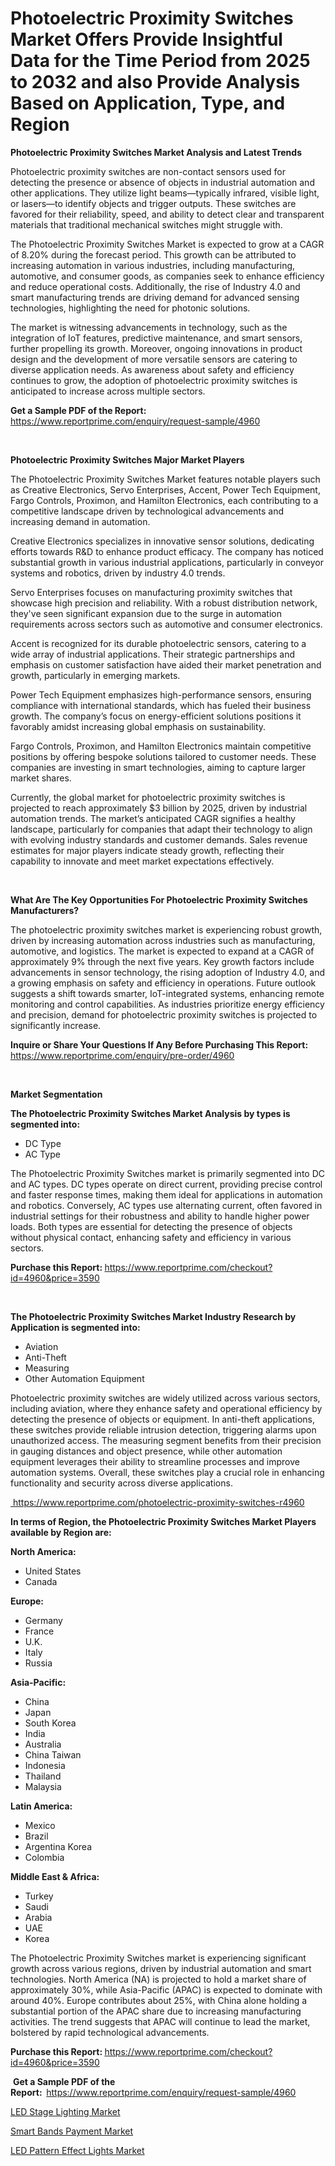 <p><h1>Photoelectric Proximity Switches Market Offers Provide Insightful Data for the Time Period from 2025 to 2032 and also Provide Analysis Based on Application, Type, and Region</h1></p><p><strong>Photoelectric Proximity Switches Market Analysis and Latest Trends</strong></p>
<p><p>Photoelectric proximity switches are non-contact sensors used for detecting the presence or absence of objects in industrial automation and other applications. They utilize light beams—typically infrared, visible light, or lasers—to identify objects and trigger outputs. These switches are favored for their reliability, speed, and ability to detect clear and transparent materials that traditional mechanical switches might struggle with. </p><p>The Photoelectric Proximity Switches Market is expected to grow at a CAGR of 8.20% during the forecast period. This growth can be attributed to increasing automation in various industries, including manufacturing, automotive, and consumer goods, as companies seek to enhance efficiency and reduce operational costs. Additionally, the rise of Industry 4.0 and smart manufacturing trends are driving demand for advanced sensing technologies, highlighting the need for photonic solutions.</p><p>The market is witnessing advancements in technology, such as the integration of IoT features, predictive maintenance, and smart sensors, further propelling its growth. Moreover, ongoing innovations in product design and the development of more versatile sensors are catering to diverse application needs. As awareness about safety and efficiency continues to grow, the adoption of photoelectric proximity switches is anticipated to increase across multiple sectors.</p></p>
<p><strong>Get a Sample PDF of the Report:&nbsp;</strong> <a href="https://www.reportprime.com/enquiry/request-sample/4960?utm_campaign=2095&utm_medium=2&utm_source=Github&utm_content=ia&utm_term=19032025&utm_id=photoelectric-proximity-switches">https://www.reportprime.com/enquiry/request-sample/4960</a></p>
<p>&nbsp;</p>
<p><strong>Photoelectric Proximity Switches Major Market Players</strong></p>
<p><p>The Photoelectric Proximity Switches Market features notable players such as Creative Electronics, Servo Enterprises, Accent, Power Tech Equipment, Fargo Controls, Proximon, and Hamilton Electronics, each contributing to a competitive landscape driven by technological advancements and increasing demand in automation.</p><p>Creative Electronics specializes in innovative sensor solutions, dedicating efforts towards R&D to enhance product efficacy. The company has noticed substantial growth in various industrial applications, particularly in conveyor systems and robotics, driven by industry 4.0 trends.</p><p>Servo Enterprises focuses on manufacturing proximity switches that showcase high precision and reliability. With a robust distribution network, they've seen significant expansion due to the surge in automation requirements across sectors such as automotive and consumer electronics.</p><p>Accent is recognized for its durable photoelectric sensors, catering to a wide array of industrial applications. Their strategic partnerships and emphasis on customer satisfaction have aided their market penetration and growth, particularly in emerging markets.</p><p>Power Tech Equipment emphasizes high-performance sensors, ensuring compliance with international standards, which has fueled their business growth. The company’s focus on energy-efficient solutions positions it favorably amidst increasing global emphasis on sustainability.</p><p>Fargo Controls, Proximon, and Hamilton Electronics maintain competitive positions by offering bespoke solutions tailored to customer needs. These companies are investing in smart technologies, aiming to capture larger market shares.</p><p>Currently, the global market for photoelectric proximity switches is projected to reach approximately $3 billion by 2025, driven by industrial automation trends. The market’s anticipated CAGR signifies a healthy landscape, particularly for companies that adapt their technology to align with evolving industry standards and customer demands. Sales revenue estimates for major players indicate steady growth, reflecting their capability to innovate and meet market expectations effectively.</p></p>
<p>&nbsp;</p>
<p><strong>What Are The Key Opportunities For Photoelectric Proximity Switches Manufacturers?</strong></p>
<p><p>The photoelectric proximity switches market is experiencing robust growth, driven by increasing automation across industries such as manufacturing, automotive, and logistics. The market is expected to expand at a CAGR of approximately 9% through the next five years. Key growth factors include advancements in sensor technology, the rising adoption of Industry 4.0, and a growing emphasis on safety and efficiency in operations. Future outlook suggests a shift towards smarter, IoT-integrated systems, enhancing remote monitoring and control capabilities. As industries prioritize energy efficiency and precision, demand for photoelectric proximity switches is projected to significantly increase.</p></p>
<p><strong>Inquire or Share Your Questions If Any Before Purchasing This Report:</strong> <a href="https://www.reportprime.com/enquiry/pre-order/4960?utm_campaign=2095&utm_medium=2&utm_source=Github&utm_content=ia&utm_term=19032025&utm_id=photoelectric-proximity-switches">https://www.reportprime.com/enquiry/pre-order/4960</a></p>
<p>&nbsp;</p>
<p><strong>Market Segmentation</strong></p>
<p><strong>The Photoelectric Proximity Switches Market Analysis by types is segmented into:</strong></p>
<p><ul><li>DC Type</li><li>AC Type</li></ul></p>
<p><p>The Photoelectric Proximity Switches market is primarily segmented into DC and AC types. DC types operate on direct current, providing precise control and faster response times, making them ideal for applications in automation and robotics. Conversely, AC types use alternating current, often favored in industrial settings for their robustness and ability to handle higher power loads. Both types are essential for detecting the presence of objects without physical contact, enhancing safety and efficiency in various sectors.</p></p>
<p><strong>Purchase this Report:&nbsp;</strong><a href="https://www.reportprime.com/checkout?id=4960&price=3590&utm_campaign=2095&utm_medium=2&utm_source=Github&utm_content=ia&utm_term=19032025&utm_id=photoelectric-proximity-switches">https://www.reportprime.com/checkout?id=4960&price=3590</a></p>
<p>&nbsp;</p>
<p><strong>The Photoelectric Proximity Switches Market Industry Research by Application is segmented into:</strong></p>
<p><ul><li>Aviation</li><li>Anti-Theft</li><li>Measuring</li><li>Other Automation Equipment</li></ul></p>
<p><p>Photoelectric proximity switches are widely utilized across various sectors, including aviation, where they enhance safety and operational efficiency by detecting the presence of objects or equipment. In anti-theft applications, these switches provide reliable intrusion detection, triggering alarms upon unauthorized access. The measuring segment benefits from their precision in gauging distances and object presence, while other automation equipment leverages their ability to streamline processes and improve automation systems. Overall, these switches play a crucial role in enhancing functionality and security across diverse applications.</p></p>
<p><a href="https://www.reportprime.com/photoelectric-proximity-switches-r4960?utm_campaign=2095&utm_medium=2&utm_source=Github&utm_content=ia&utm_term=19032025&utm_id=photoelectric-proximity-switches">&nbsp;https://www.reportprime.com/photoelectric-proximity-switches-r4960</a></p>
<p><strong>In terms of Region, the Photoelectric Proximity Switches Market Players available by Region are:</strong></p>
<p>
    <p> <strong> North America: </strong>
        <ul>
            <li>United States</li>
            <li>Canada</li>
        </ul>
        </p> 
    <p> <strong> Europe: </strong>
        <ul>
            <li>Germany</li>
            <li>France</li>
            <li>U.K.</li>
            <li>Italy</li>
            <li>Russia</li>
        </ul>
        </p> 
    <p> <strong> Asia-Pacific: </strong>
        <ul>
            <li>China</li>
            <li>Japan</li>
            <li>South Korea</li>
            <li>India</li>
            <li>Australia</li>
            <li>China Taiwan</li>
            <li>Indonesia</li>
            <li>Thailand</li>
            <li>Malaysia</li>
        </ul>
        </p> 
    <p> <strong> Latin America: </strong>
        <ul>
            <li>Mexico</li>
            <li>Brazil</li>
            <li>Argentina Korea</li>
            <li>Colombia</li>
        </ul>
        </p> 
    <p> <strong> Middle East & Africa: </strong>
        <ul>
            <li>Turkey</li>
            <li>Saudi</li>
            <li>Arabia</li>
            <li>UAE</li>
            <li>Korea</li>
        </ul>
    </p>
    </p>
<p><p>The Photoelectric Proximity Switches market is experiencing significant growth across various regions, driven by industrial automation and smart technologies. North America (NA) is projected to hold a market share of approximately 30%, while Asia-Pacific (APAC) is expected to dominate with around 40%. Europe contributes about 25%, with China alone holding a substantial portion of the APAC share due to increasing manufacturing activities. The trend suggests that APAC will continue to lead the market, bolstered by rapid technological advancements.</p></p>
<p><strong>Purchase this Report: </strong><a href="https://www.reportprime.com/checkout?id=4960&price=3590&utm_campaign=2095&utm_medium=2&utm_source=Github&utm_content=ia&utm_term=19032025&utm_id=photoelectric-proximity-switches">https://www.reportprime.com/checkout?id=4960&price=3590</a></p>
<p>&nbsp;<strong>Get a Sample PDF of the Report:&nbsp;&nbsp;</strong><a href="https://www.reportprime.com/enquiry/request-sample/4960?utm_campaign=2095&utm_medium=2&utm_source=Github&utm_content=ia&utm_term=19032025&utm_id=photoelectric-proximity-switches">https://www.reportprime.com/enquiry/request-sample/4960</a></p>
<p><strong></strong></p>
<p><p><a href="https://github.com/abararybar2x/Market-Research-Report-List-1/blob/main/led-stage-lighting-market.md?utm_campaign=2095&utm_medium=2&utm_source=Github&utm_content=ia&utm_term=19032025&utm_id=photoelectric-proximity-switches">LED Stage Lighting Market</a></p><p><a href="https://github.com/estaykaleslo/Market-Research-Report-List-1/blob/main/smart-bands-payment-market.md?utm_campaign=2095&utm_medium=2&utm_source=Github&utm_content=ia&utm_term=19032025&utm_id=photoelectric-proximity-switches">Smart Bands Payment Market</a></p><p><a href="https://github.com/shamprenadw7/Market-Research-Report-List-1/blob/main/led-pattern-effect-lights-market.md?utm_campaign=2095&utm_medium=2&utm_source=Github&utm_content=ia&utm_term=19032025&utm_id=photoelectric-proximity-switches">LED Pattern Effect Lights Market</a></p></p>